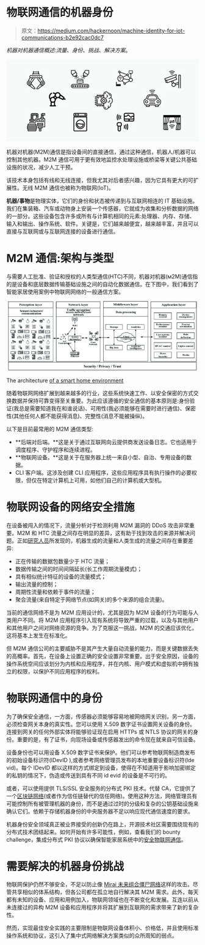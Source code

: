# 物联网通信的机器身份

> 原文：<https://medium.com/hackernoon/machine-identity-for-iot-communications-b2e92cac0dc7>

*机器对机器通信概述:流量、身份、挑战、解决方案*。

![](img/e8596b99757999f4d86bc275637a97e8.png)

机器对机器(M2M)通信是指设备间的直接通信，通过这种通信，机器人/机器可以控制其他机器。M2M 通信可用于更有效地监控水处理设施或桥梁等关键公共基础设施的状况，减少人工干预。

该技术本身包括有线和无线连接，但我尤其对后者感兴趣，因为它具有更大的可扩展性。无线 M2M 通信也被称为物联网(IoT)。

**机器/事物**是物理实体，它们的身份和状态被传递到与互联网相连的 IT 基础设施。我们在集装箱、汽车或动物身上安装一个传感器，它就成为收集和分析数据的网络的一部分。这些设备包含许多或所有与计算机相同的元素:处理器、内存、存储、输入和输出、操作系统、软件。关键是，它们越来越便宜，越来越丰富，并且可以直接与互联网或与互联网连接的设备进行通信。

# M2M 通信:架构与类型

与需要人工批准、验证和授权的人类型通信(HTC)不同，机器对机器(м2M)通信指的是设备和底层数据传输基础设施之间的自动化数据通信。在下图中，我们看到了智能家居使用案例中物联网网络的一般通信方案。

![](img/877386b47f9be3b75bfb9bd219af45b5.png)

The architecture [of a smart home environment](http://eudl.eu/pdf/10.4108/eai.6-11-2018.2279336)

随着物联网网络扩展到越来越多的行业，这些系统快速工作、以安全保密的方式交换数据并保持可靠变得至关重要。为此应该遵循的安全通信的基本原则是:身份验证(我总是需要知道我在和谁说话)、可用性(我必须能够在需要时进行通信)、保密性(其他任何人都不能获得消息)、完整性(消息不能被操纵)。

以下是目前最常用的 M2M 通信类型:

*   **后端对后端。**这是关于通过互联网向云提供商发送设备日志。它也适用于调度程序、守护程序和连续进程。
*   **物联网设备。**这是关于在服务器上统一来自小型、自治、专用设备的数据。
*   CLI 客户端。这涉及创建 CLI 应用程序，这些应用程序具有执行操作的必要权限，但仅在特定计算机上可用，如他们自己的计算机或大型机。

# 物联网设备的网络安全措施

在设备被闯入的情况下，流量分析对于检测利用 M2M 漏洞的 DDoS 攻击非常重要。M2M 和 HTC 流量之间存在明显的差异，这有助于找到攻击的来源并解决问题。正如[研究人员](http://eudl.eu/pdf/10.4108/eai.6-11-2018.2279336)所发现的，机器生成的流量和人类生成的流量之间存在重要差异:

*   正在传输的数据包数量少于 HTC 流量；
*   数据传输之间的时间间隔延长(长工作周期流量模式)；
*   具有相似统计特征的设备的流量模式；
*   输出流量的控制；
*   周期性流量和依赖于事件的流量；
*   聚合流量(来自特定于网络节点(如网关)的多个来源的组合流量)。

当前的通信网络不是为 M2M 应用设计的，尤其是因为 M2M 设备的行为可能与人类用户不同。将 M2M 应用程序引入现有系统将导致严重的过载，以及与其他用户和其他用户之间对网络资源的竞争。为了克服这一挑战，M2M 的交通应该优化，这将基本上发生在标准化。

但 M2M 通信公司的主要威胁不是其产生大量自动流量的能力，而是关键数据丢失的高概率。首先，在设备上设置正确的安全设置非常重要。出于安全原因，设备的操作系统空间应该划分为内核和应用程序，并在内核、用户模式和虚拟机中拥有独立的权限，以保护不同应用程序的权利。

# 物联网通信中的身份

为了确保安全通信，一方面，传感器必须能够容易地被网络网关识别，另一方面，必须检查网关本身的真实性。您可以使用 X.509 数字证书设置网关设备的身份。连接到网关的任何外部实体将能够验证现在启用 HTTPs 或 NTLS 协议的网关的身份。重要的是，有了证书，向现场设备或传感器发出的命令现在就来自可信设备。

设备身份也可以用设备 X.509 数字证书来保护。他们可以参考物联网制造商发布的初始设备标识符(IDevID ),或者参考网络管理员发布的本地重要设备标识符(lde vid)。每个 IDevID 都以这样的方式绑定到设备，使得在不知道用于影响加密绑定的私钥的情况下，伪造或传送到具有不同 id evid 的设备是不可行的。

或者，可以使用提供 TLS/SSL 安全服务的分布式 PKI 技术。代替 CA，它提供了一个[区块链网络](https://github.com/Remmeauth/remme-core/)(或者作为信任链替代的信任网络)。使用这种方法，网络管理员有可能控制所有被管理机器的身份，而不是通过过时的分级和复杂的公钥基础设施来确认它们。依赖于存储机器身份的中央服务器不足以响应现代通信速度的要求。

机器身份安全领域真正被业界接受的创新仍在路上，开源技术社区需要围绕现有的分布式技术团结起来。如何开始有许多可能性，例如，查看我们的 bounty challenge，集成分布式 PKI 协议以确保智能家居系统中的[安全物联网通信](https://gitcoin.co/issue/Remmeauth/gitcoin-remme-contest/1/2489)。

# 需要解决的机器身份挑战

物联网保护仍然不够安全，不足以防止像 [Mirai 未来组合僵尸网络](https://www.csoonline.com/article/3258748/security/the-mirai-botnet-explained-how-teen-scammers-and-cctv-cameras-almost-brought-down-the-internet.html)这样的攻击。尽管共享相似的体系结构，但各公司都在孤立地自行解决其 M2M 需求。此外，每天都有未知的设备、应用和用例加入，物联网领域也在不断变化和发展。互连以前从未连接过的异构 M2M 设备和应用程序并将其扩展到互联网的需求带来了新的复杂性。

然而，实现最佳安全实践的主要限制是物联网设备体积小、价格低，并且使用标准操作系统和协议，这引入了集中式网络解决方案类似的众所周知的弱点。